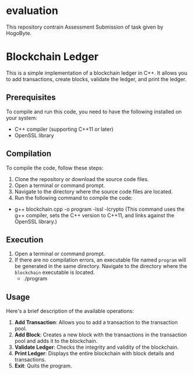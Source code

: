 # evaluation
This repository contrain Assessment Submission of task given by HogoByte.

# Blockchain Ledger
This is a simple implementation of a blockchain ledger in C++. It allows you to add transactions, create blocks, validate the ledger, and print the ledger.

## Prerequisites
To compile and run this code, you need to have the following installed on your system:

- C++ compiler (supporting C++11 or later)
- OpenSSL library


## Compilation
To compile the code, follow these steps:

1. Clone the repository or download the source code files.
2. Open a terminal or command prompt.
3. Navigate to the directory where the source code files are located.
4. Run the following command to compile the code:
  - g++ blockchain.cpp -o program -lssl -lcrypto  (This command uses the g++ compiler, sets the C++ version to C++11, and links against the OpenSSL library.)
  
## Execution
1. Open a terminal or command prompt.
2. If there are no compilation errors, an executable file named `program` will be generated in the same directory.
   Navigate to the directory where the `blockchain` executable is located.
   - ./program
 
## Usage
Here's a brief description of the available operations:

1. **Add Transaction**: Allows you to add a transaction to the transaction pool.
2. **Add Block**: Creates a new block with the transactions in the transaction pool and adds it to the blockchain.
3. **Validate Ledger**: Checks the integrity and validity of the blockchain.
4. **Print Ledger**: Displays the entire blockchain with block details and transactions.
5. **Exit**: Quits the program.



